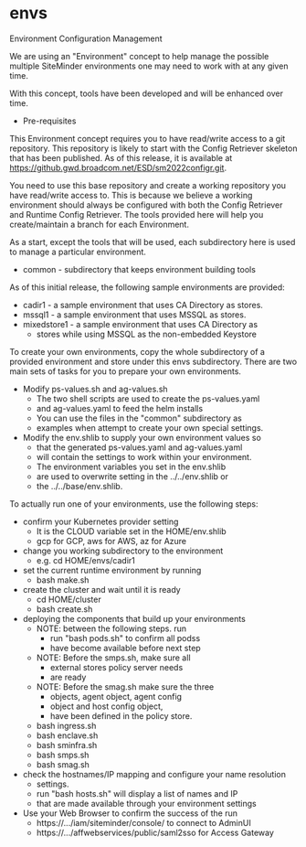 # envs
Environment Configuration Management

We are using an "Environment" concept to help manage the
possible multiple SiteMinder environments one may need
to work with at any given time.

With this concept, tools have been developed and will be
enhanced over time.

* Pre-requisites

This Environment concept requires you to have read/write
access to a git repository. This repository is likely to
start with the Config Retriever skeleton that has been
published. As of this release, it is available at
https://github.gwd.broadcom.net/ESD/sm2022configr.git.

You need to use this base repository and create a working
repository you have read/write access to. This is because
we believe a working environment should always be configured
with both the Config Retriever and Runtime Config Retriever.
The tools provided here will help you create/maintain
a branch for each Environment.

As a start, except the tools that will be used, each
subdirectory here is used to manage a particular environment. 

* common - subdirectory that keeps environment building tools

As of this initial release, the following sample environments
are provided:

* cadir1 - a sample environment that uses CA Directory as stores.
* mssql1 - a sample environment that uses MSSQL as stores.
* mixedstore1 - a sample environment that uses CA Directory as
	* stores while using MSSQL as the non-embedded Keystore

To create your own environments, copy the whole subdirectory of
a provided environment and store under this envs subdirectory.
There are two main sets of tasks for you to prepare your own
environments.

* Modify ps-values.sh and ag-values.sh
	* The two shell scripts are used to create the ps-values.yaml
	* and ag-values.yaml to feed the helm installs
	* You can use the files in the "common" subdirectory as
	* examples when attempt to create your own special settings.
* Modify the env.shlib to supply your own environment values so
	* that the generated ps-values.yaml and ag-values.yaml
	* will contain the settings to work within your environment.
	* The environment variables you set in the env.shlib
	* are used to overwrite setting in the ../../env.shlib or
	* the ../../base/env.shlib.

To actually run one of your environments, use the following steps:

* confirm your Kubernetes provider setting
	* It is the CLOUD variable set in the HOME/env.shlib
	* gcp for GCP, aws for AWS, az for Azure
* change you working subdirectory to the environment
	* e.g. cd HOME/envs/cadir1
* set the current runtime environment by running
	* bash make.sh
* create the cluster and wait until it is ready
	* cd HOME/cluster
	* bash create.sh
* deploying the components that build up your environments
	* NOTE: between the following steps. run
		* run "bash pods.sh" to confirm all podss
		* have become available before next step
	* NOTE: Before the smps.sh, make sure all
		* external stores policy server needs
		* are ready
	* NOTE: Before the smag.sh make sure the three
		* objects, agent object, agent config
		* object and host config object,
		* have been defined in the policy store.
	* bash ingress.sh
	* bash enclave.sh
	* bash sminfra.sh
	* bash smps.sh
	* bash smag.sh
* check the hostnames/IP mapping and configure your name resolution
	* settings.
	* run "bash hosts.sh" will display a list of names and IP
	* that are made available through your environment settings
* Use your Web Browser to confirm the success of the run
	* https://.../iam/siteminder/console/ to connect to AdminUI
	* https://.../affwebservices/public/saml2sso for Access Gateway
